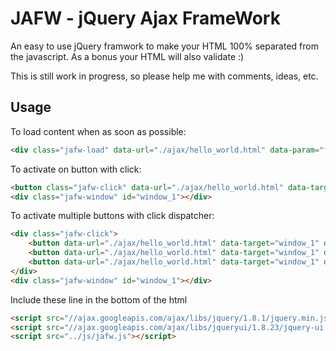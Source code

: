 JAFW - jQuery Ajax FrameWork
==============================
An easy to use jQuery framwork to make your HTML 100% separated from the javascript. As a bonus your HTML will also validate :)

This is still work in progress, so please help me with comments, ideas, etc.

Usage
-----
To load content when as soon as possible:
```html
<div class="jafw-load" data-url="./ajax/hello_world.html" data-param="foo=bar">Loading...</div>
```

To activate on button with click:
```html
<button class="jafw-click" data-url="./ajax/hello_world.html" data-target="window_1" data-param="foo=bar">Click me</button>
<div class="jafw-window" id="window_1"></div>
```

To activate multiple buttons with click dispatcher:
```html
<div class="jafw-click">
	<button data-url="./ajax/hello_world.html" data-target="window_1" data-param="foo=bar&button=1">Click me 1</button>
	<button data-url="./ajax/hello_world.html" data-target="window_1" data-param="foo=bar&button=2">Click me 2</button>
	<button data-url="./ajax/hello_world.html" data-target="window_1" data-param="foo=bar&button=3">Click me 3</button>
</div>
<div class="jafw-window" id="window_1"></div>
```




Include these line in the bottom of the html
```html
<script src="//ajax.googleapis.com/ajax/libs/jquery/1.8.1/jquery.min.js"></script>
<script src="//ajax.googleapis.com/ajax/libs/jqueryui/1.8.23/jquery-ui.min.js"></script>  
<script src="../js/jafw.js"></script>
```

